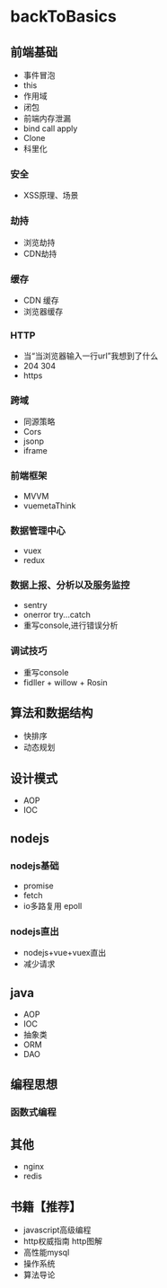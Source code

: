 # backToBasics

## 前端基础
- 事件冒泡
- this
- 作用域
- 闭包
- 前端内存泄漏
- bind call apply
- Clone 
- 科里化

### 安全
- XSS原理、场景

### 劫持
- 浏览劫持
- CDN劫持

### 缓存
- CDN 缓存
- 浏览器缓存

### HTTP
- 当“当浏览器输入一行url”我想到了什么
- 204 304
- https
### 跨域
- 同源策略
- Cors
- jsonp
- iframe

### 前端框架
- MVVM
- vuemetaThink

### 数据管理中心
- vuex
- redux

### 数据上报、分析以及服务监控
- sentry
- onerror try...catch
- 重写console,进行错误分析

### 调试技巧
- 重写console
- fidller + willow + Rosin

## 算法和数据结构
- 快排序
- 动态规划

## 设计模式
- AOP
- IOC

## nodejs
### nodejs基础
- promise
- fetch
- io多路复用 epoll

### nodejs直出
- nodejs+vue+vuex直出
- 减少请求

## java
- AOP
- IOC
- 抽象类
- ORM
- DAO

## 编程思想
### 函数式编程

## 其他
- nginx
- redis

## 书籍【推荐】
- javascript高级编程
- http权威指南 http图解
- 高性能mysql
- 操作系统
- 算法导论


